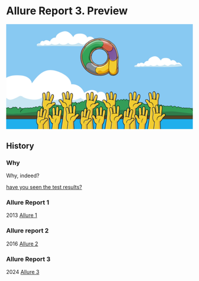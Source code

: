 # Allure Report 3. Preview

![Everyone wants it, eh?](cover.png)

## History

### Why

Why, indeed?

[have you seen the test results?](why/test-result.md)

### Allure Report 1

2013 [Allure 1](/toc/allure1.md)

### Allure report 2

2016 [Allure 2](/toc/allure2.md)

### Allure Report 3

2024 [Allure 3](/toc/allure3.md)